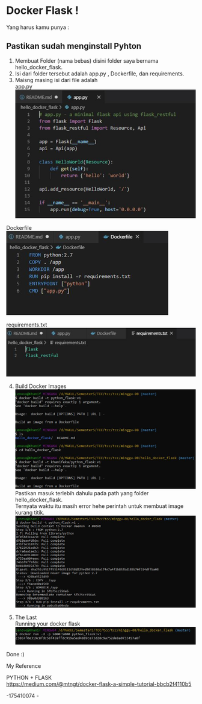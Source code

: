 # Docker Flask !
Yang harus kamu punya :  
## Pastikan sudah menginstall Pyhton  

1. Membuat Folder (nama bebas) disini folder saya bernama hello_docker_flask.  
2. Isi dari folder tersebut adalah app.py , Dockerfile, dan requirements.  
3. Maisng masing isi dari file adalah  
app.py  
![1](app.JPG)   

Dockerfile  
![2](docfile.JPG)  

requirements.txt  
![3](req.JPG)  

4. Build Docker Images    
![4](error.JPG)  
Pastikan masuk terlebih dahulu pada path yang folder hello_docker_flask.  
Ternyata waktu itu masih error hehe perintah untuk membuat image kurang titik.  
![5](getit.JPG)  

 5. The Last  
 Running your docker flask  
 ![6](run.JPG)  

 Done :)   

 
My Reference   

PYTHON + FLASK  
https://medium.com/@mtngt/docker-flask-a-simple-tutorial-bbcb2f4110b5  







-175410074 -
